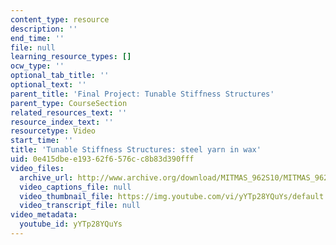 ```yaml
---
content_type: resource
description: ''
end_time: ''
file: null
learning_resource_types: []
ocw_type: ''
optional_tab_title: ''
optional_text: ''
parent_title: 'Final Project: Tunable Stiffness Structures'
parent_type: CourseSection
related_resources_text: ''
resource_index_text: ''
resourcetype: Video
start_time: ''
title: 'Tunable Stiffness Structures: steel yarn in wax'
uid: 0e415dbe-e193-62f6-576c-c8b83d390fff
video_files:
  archive_url: http://www.archive.org/download/MITMAS_962S10/MITMAS_962S10assn9_tunable_vid3_300k.mp4
  video_captions_file: null
  video_thumbnail_file: https://img.youtube.com/vi/yYTp28YQuYs/default.jpg
  video_transcript_file: null
video_metadata:
  youtube_id: yYTp28YQuYs
---
```

